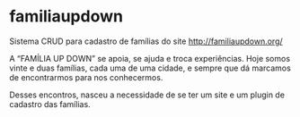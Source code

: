 # familiaupdown
Sistema CRUD para cadastro de famílias do site http://familiaupdown.org/

A “FAMÍLIA UP DOWN” se apoia, se ajuda e troca experiências. Hoje somos vinte e duas famílias, cada uma de uma cidade, 
e sempre que dá marcamos de encontrarmos para nos conhecermos.

Desses encontros, nasceu a necessidade de se ter um site e um plugin de cadastro das famílias.
